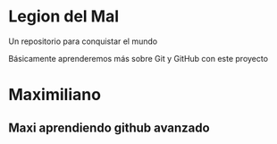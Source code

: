 # Legion del Mal

Un repositorio para conquistar el mundo

Básicamente aprenderemos más sobre Git y GitHub con este proyecto

# Maximiliano

## Maxi aprendiendo github avanzado
